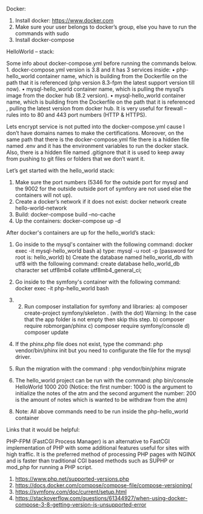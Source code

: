 
Docker:

1. Install docker: https://www.docker.com
2. Make sure your user belongs to docker’s group, else you have to run the commands with sudo
3. Install docker-compose 

HelloWorld – stack:

Some info about docker-compose.yml before running the commands below. 1. docker-compose.yml version is 3.8 and it has 3 services inside: • php-hello_world container name, which is building from the Dockerfile on the path that it is referenced (php version 8.3-fpm the latest support version till now). • mysql-hello_world container name, which is pulling the mysql’s image from the docker hub (8.2 version). • mysql-hello_world container name, which is building from the Dockerfile on the path that it is referenced , pulling the latest version from docker hub. It is very useful for firewall – rules into to 80 and 443 port numbers (HTTP & HTTPS).

Lets encrypt service is not putted into the docker-compose.yml cause I don’t have domains names to make the certifications. Moreover, on the same path that there is the docker-compose.yml file there is a hidden file named .env and it has the environment variables to run the docker stack. Also, there is a hidden file named .gitignore that it is used to keep away from pushing to git files or folders that we don’t want it.

Let’s get started with the hello_world stack:

1. Make sure the port numbers (5346 for the outside port for mysql and the 9002 for the outside outside port of symfony are not used else the containers will not up).
2. Create a docker’s network if it does not exist: docker network create hello-world-network
3. Build: docker-compose build –no-cache
4. Up the containers: docker-compose up -d

After docker's containers are up for the hello_world’s stack: 

1. Go inside to the mysql's container with the following command: docker exec -it mysql-hello_world bash
   a) type: mysql -u root -p   (password for root is: hello_world)
   b) Create the database named hello_world_db with utf8 with the following command: create database hello_world_db character set utf8mb4 collate utf8mb4_general_ci;
   
3. Go inside to the symfony's container with the following command: docker exec -it php-hello_world bash

4. 2. Run composer installation for symfony and libraries:
      a) composer create-project symfony/skeleton .  (with the dot)  Warning: In the case that the app folder is not empty then skip this step.
      b) composer require robmorgan/phinx
      c) composer require symfony/console
      d) composer update
      
5. If the phinx.php file does not exist, type the command: php vendor/bin/phinx init but you need to configurate the file for the mysql driver.

6. Run the migration with the command : php vendor/bin/phinx migrate 

7. The hello_world project can be run with the command: php bin/console HelloWorld 1000 200   (Notice: the first number: 1000 is the argument to initialize the notes of the atm and the second argument the number: 200 is the amount of notes which is wanted to be withdraw from the atm)

8) Note: All above commands need to be run inside the php-hello_world container


Links that it would be helpful:

PHP-FPM (FastCGI Process Manager) is an alternative to FastCGI implementation of PHP with some additional features useful for sites with high traffic. It is the preferred method of processing PHP pages with NGINX and is faster than traditional CGI based methods such as SUPHP or mod_php for running a PHP script.

1) https://www.php.net/supported-versions.php
2) https://docs.docker.com/compose/compose-file/compose-versioning/
3) https://symfony.com/doc/current/setup.html
4) https://stackoverflow.com/questions/61344927/when-using-docker-compose-3-8-getting-version-is-unsupported-error
